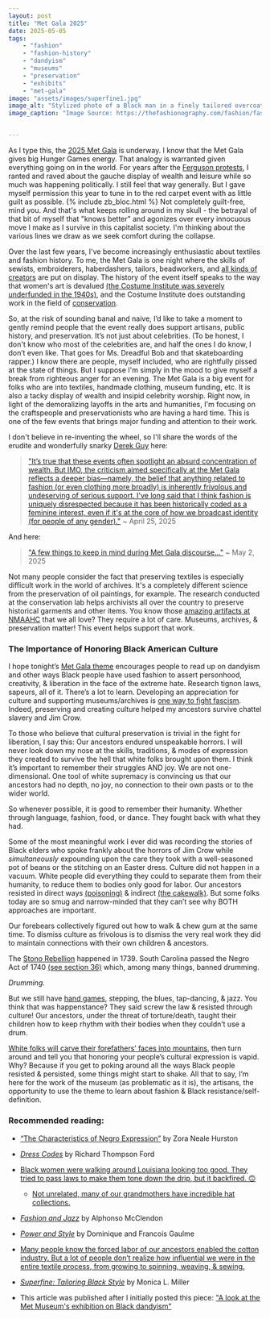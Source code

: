 ```yaml
---
layout: post
title: "Met Gala 2025"
date: 2025-05-05
tags:
    - "fashion"
    - "fashion-history"
    - "dandyism"
    - "museums"
    - "preservation"
    - "exhibits"
    - "met-gala"
image: "assets/images/superfine1.jpg"
image_alt: "Stylized photo of a Black man in a finely tailored overcoat and matching travel bag"
image_caption: "Image Source: https://thefashionography.com/fashion/fashion-news/a-close-look-at-superfine-tailoring-black-style-at-the-met/"


---
```


As I type this, the [2025 Met Gala](https://www.vogue.com/tag/event/met-gala) is underway. I know that the Met Gala gives big Hunger Games energy. That analogy is warranted given everything going on in the world. For years after the [Ferguson protests](https://en.wikipedia.org/wiki/Ferguson_unrest), I ranted and raved about the gauche display of wealth and leisure while so much was happening politically. I still feel that way generally. But I gave myself permission this year to tune in to the red carpet event with as little guilt as possible. {% include zb_bloc.html %} Not completely guilt-free, mind you. And that's what keeps rolling around in my skull - the betrayal of that bit of myself that "knows better" and agonizes over every innocuous move I make as I survive in this capitalist society. I'm thinking about the various lines we draw as we seek comfort during the collapse. 

Over the last few years, I've become increasingly enthusiastic about textiles and fashion history. To me, the Met Gala is one night where the skills of sewists, embroiderers, haberdashers, tailors, beadworkers, and [all kinds of creators](https://www.vogue.com/article/native-american-designer-met-gala-2024-jamie-okuma) are put on display. The history of the event itself speaks to the way that women's art is devalued [(the Costume Institute was severely underfunded in the 1940s)](https://www.vogue.com/article/everything-you-need-to-know-about-the-met-gala-video), and the Costume Institute does outstanding work in the field of [conservation](https://www.metmuseum.org/departments/costume-institute-conservation). 

So, at the risk of sounding banal and naive, I’d like to take a moment to gently remind people that the event really does support artisans, public history, and preservation. It’s not just about celebrities. (To be honest, I don't know who most of the celebrities are, and half the ones I do know, I don’t even like. That goes for Ms. Dreadful Bob and that skateboarding rapper.) I know there are people, myself included, who are rightfully pissed at the state of things. But I suppose I'm simply in the mood to give myself a break from righteous anger for an evening. The Met Gala is a big event for folks who are into textiles, handmade clothing, museum funding, etc. It is also a tacky display of wealth and insipid celebrity worship. Right now, in light of the demoralizing layoffs in the arts and humanities, I'm focusing on the craftspeople and preservationists who are having a hard time. This is one of the few events that brings major funding and attention to their work. 

I don't believe in re-inventing the wheel, so I'll share the words of the erudite and wonderfully snarky [Derek Guy](https://dieworkwear.com/) here: 

> ["It’s true that these events often spotlight an absurd concentration of wealth. But IMO, the criticism aimed specifically at the Met Gala reflects a deeper bias—namely, the belief that anything related to fashion (or even clothing more broadly) is inherently frivolous and undeserving of serious support. I've long said that I think fashion is uniquely disrespected because it has been historically coded as a feminine interest, even if it's at the core of how we broadcast identity (for people of any gender)."](https://x.com/dieworkwear/status/1915887898702057709) ~ April 25, 2025

And here: 

> ["A few things to keep in mind during Met Gala discourse..."](https://x.com/dieworkwear/status/1918411524479259030) ~ May 2, 2025

Not many people consider the fact that preserving textiles is especially difficult work in the world of archives. It's a completely different science from the preservation of oil paintings, for example. The research conducted at the conservation lab helps archivists all over the country to preserve historical garments and other items. You know those [amazing artifacts at NMAAHC](https://nmaahc.si.edu/explore/collection) that we all love? They require a lot of care. Museums, archives, & preservation matter! This event helps support that work.

### The Importance of Honoring Black American Culture

I hope tonight’s [Met Gala theme](https://www.npr.org/2025/05/05/nx-s1-5372642/2025-met-gala-black-dandyism-tailoring-style) encourages people to read up on dandyism and other ways Black people have used fashion to assert personhood, creativity, & liberation in the face of the extreme hate. Research tignon laws, sapeurs, all of it. There’s a lot to learn. Developing an appreciation for culture and supporting museums/archives is [one way to fight fascism](https://philosophynow.org/issues/129/Can_Art_Fight_Fascism). Indeed, preserving and creating culture helped my ancestors survive chattel slavery and Jim Crow. 

To those who believe that cultural preservation is trivial in the fight for liberation, I say this: Our ancestors endured unspeakable horrors. I will never look down my nose at the skills, traditions, & modes of expression they created to survive the hell that white folks brought upon them. I think it’s important to remember their struggles AND joy. We are not one-dimensional. One tool of white supremacy is convincing us that our ancestors had no depth, no joy, no connection to their own pasts or to the wider world.

So whenever possible, it is good to remember their humanity. Whether through language, fashion, food, or dance. They fought back with what they had.

Some of the most meaningful work I ever did was recording the stories of Black elders who spoke frankly about the horrors of Jim Crow while *simultaneously* expounding upon the care they took with a well-seasoned pot of beans or the stitching on an Easter dress. Culture did not happen in a vacuum. White people did everything they could to separate them from their humanity, to reduce them to bodies only good for labor. Our ancestors resisted in direct ways [(poisoning)](https://harbingersmagazine.com/articles/herbal-insurgency-wielding-knowledge-to-heal-and-harm-under-southern-enslavement/) & indirect [(the cakewalk)](https://www.youtube.com/watch?v=QifiyNm6jG4). But some folks today are so smug and narrow-minded that they can’t see why BOTH approaches are important.

Our forebears collectively figured out how to walk & chew gum at the same time. 
To dismiss culture as frivolous is to dismiss the very real work they did to maintain connections with their own children & ancestors. 

The [Stono Rebellion](https://en.wikipedia.org/wiki/Stono_Rebellion) happened in 1739. South Carolina passed the Negro Act of 1740 [(see section 36)](https://wisc.pb.unizin.org/ls261/chapter/ch-1-1-the-slave-code-of-south-carolina-1740/) which, among many things, banned drumming. 

*Drumming.* 

But we still have [hand games](https://espnpressroom.com/us/press-releases/2023/10/espn-films-documentary-short-black-girls-play-from-award-winning-directors-joe-brewster-and-michele-stephenson-to-debut-november-12-at-830-p-m/), stepping, the blues, tap-dancing, & jazz. You think that was happenstance? They said screw the law & resisted through culture! Our ancestors, under the threat of torture/death, taught their children how to keep rhythm with their bodies when they couldn’t use a drum. 

[White folks will carve their forefathers’ faces into mountains](https://www.pbs.org/wgbh/americanexperience/features/rushmore-sioux/), then turn around and tell you that honoring your people’s cultural expression is vapid. Why? Because if you get to poking around all the ways Black people resisted & persisted, some things might start to shake.
All that to say, I’m here for the work of the museum (as problematic as it is), the artisans, the opportunity to use the theme to learn about fashion & Black resistance/self-definition.

### Recommended reading:
- [“The Characteristics of Negro Expression”](https://americainclass.org/seminars11-12/artnewnegro/NegroExpression.pdf) by Zora Neale Hurston

- [*Dress Codes*](https://www.simonandschuster.com/books/Dress-Codes/Richard-Thompson-Ford/9781501180088) by Richard Thompson Ford

- [Black women were walking around Louisiana looking too good. They tried to pass laws to make them tone down the drip, but it backfired. 🙃](https://en.m.wikipedia.org/wiki/Tignon_law) 
    - [Not unrelated, many of our grandmothers have incredible hat collections. ](https://www.barnesandnoble.com/w/crowns-michael-cunningham/1112964635#)

- [*Fashion and Jazz*](https://books.google.com/books/about/Fashion_and_Jazz.html?id=hhZiBQAAQBAJ&printsec=frontcover&source=kp_read_button&hl=en&newbks=1&newbks_redir=0&gboemv=1&ovdme=1#v=onepage&q&f=false) by Alphonso McClendon

- [*Power and Style*](https://books.google.com/books/about/Power_Style.html?id=LTtFLgEACAAJ&source=kp_book_description) by Dominique and Francois Gaulme

- [Many people know the forced labor of our ancestors enabled the cotton industry. But a lot of people don’t realize how influential we were in the entire textile process, from growing to spinning, weaving, & sewing.](https://vawaa.com/blog/the-forgotten-stories-of-black-women-weavers-in-america)

- [*Superfine: Tailoring Black Style*](https://yalebooks.yale.edu/book/9781588397997/superfine/) by Monica L. Miller

- This article was published after I initially posted this piece: ["A look at the Met Museum's exhibition on Black dandyism"](https://www.npr.org/sections/the-picture-show/2025/06/04/g-s1-65456/photos-from-the-met-exhibition-on-black-dandyism)

